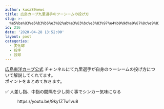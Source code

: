 ```yaml
---
author: kusa89news
title: 広島カープ九里選手のツーシームの投げ方
slug: >-
  %e5%ba%83%e5%b3%b6%e3%82%ab%e3%83%bc%e3%83%97%e4%b9%9d%e9%87%8c%e9%81%b8%e6%89%8b%e3%81%ae%e3%83%84%e3%83%bc%e3%82%b7%e3%83%bc%e3%83%a0%e3%81%ae%e6%8a%95%e3%81%92%e6%96%b9
id: 216
date: '2020-04-28 13:52:00'
layout: post
categories:
  - 変化球
  - 投手
  - 投球
---
```


[広島東洋カープ公式](https://www.youtube.com/channel/UC0VGvOEN22JcprH7pZrCwiw) チャンネルにて九里選手が自身のツーシームの投げ方について解説してくれてます。  
ポイントをまとめておきます。

✅ 人差し指、中指の間隔を少し開く事でシンカー気味になる

<figure class="wp-block-embed-youtube wp-block-embed is-type-video is-provider-youtube wp-embed-aspect-16-9 wp-has-aspect-ratio">

<div class="wp-block-embed__wrapper">https://youtu.be/9ky1ZTw1vu8</div>

</figure>